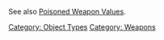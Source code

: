 See also [Poisoned Weapon Values](Poisoned_Weapon_Values.md "wikilink").

[Category: Object Types](Category:_Object_Types "wikilink") [Category:
Weapons](Category:_Weapons "wikilink")

